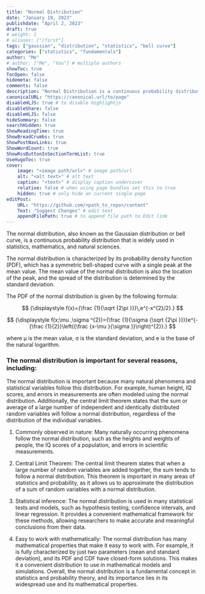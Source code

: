 ```yaml
---
title: "Normal Distribution"
date: "January 19, 2023"
publishdate: "April 2, 2023"
draft: true
# weight: 1
# aliases: ["/first"]
tags: ["gaussian", "distribution", "statistics", "bell curve"]
categories: ["statistics", "fundamentals"]
author: "Me"
# author: ["Me", "You"] # multiple authors
showToc: true
TocOpen: false
hidemeta: false
comments: false
description: "Normal Distribution is a continuous probability distribution that is widely used in statistics, mathematics, and natural sciences."
canonicalURL: "https://canonical.url/to/page"
disableHLJS: true # to disable highlightjs
disableShare: false
disableHLJS: false
hideSummary: false
searchHidden: true
ShowReadingTime: true
ShowBreadCrumbs: true
ShowPostNavLinks: true
ShowWordCount: true
ShowRssButtonInSectionTermList: true
UseHugoToc: true
cover:
    image: "<image path/url>" # image path/url
    alt: "<alt text>" # alt text
    caption: "<text>" # display caption undercover
    relative: false # when using page bundles set this to true
    hidden: true # only hide on current single page
editPost:
    URL: "https://github.com/<path_to_repo>/content"
    Text: "Suggest Changes" # edit text
    appendFilePath: true # to append file path to Edit link
---
```


The normal distribution, also known as the Gaussian distribution or bell curve, is a continuous probability distribution that is widely used in statistics, mathematics, and natural sciences.

The normal distribution is characterized by its probability density function (PDF), which has a symmetric bell-shaped curve with a single peak at the mean value. The mean value of the normal distribution is also the location of the peak, and the spread of the distribution is determined by the standard deviation.

The PDF of the normal distribution is given by the following formula:

$$ {\displaystyle f(x)={\frac {1}{\sqrt {2\pi }}}\,e^{-x^{2}/2}.} $$

$$ {\displaystyle f(x;\mu ,\sigma ^{2})={\frac {1}{\sigma {\sqrt {2\pi }}}}e^{-{\frac {1}{2}}\left({\frac {x-\mu }{\sigma }}\right)^{2}}.} $$

where μ is the mean value, σ is the standard deviation, and e is the base of the natural logarithm.


### The normal distribution is important for several reasons, including:
The normal distribution is important because many natural phenomena and statistical variables follow this distribution. For example, human height, IQ scores, and errors in measurements are often modeled using the normal distribution. Additionally, the central limit theorem states that the sum or average of a large number of independent and identically distributed random variables will follow a normal distribution, regardless of the distribution of the individual variables.

1. Commonly observed in nature: Many naturally occurring phenomena follow the normal distribution, such as the heights and weights of people, the IQ scores of a population, and errors in scientific measurements.

2. Central Limit Theorem: The central limit theorem states that when a large number of random variables are added together, the sum tends to follow a normal distribution. This theorem is important in many areas of statistics and probability, as it allows us to approximate the distribution of a sum of random variables with a normal distribution.

3. Statistical inference: The normal distribution is used in many statistical tests and models, such as hypothesis testing, confidence intervals, and linear regression. It provides a convenient mathematical framework for these methods, allowing researchers to make accurate and meaningful conclusions from their data.

4. Easy to work with mathematically: The normal distribution has many mathematical properties that make it easy to work with. For example, it is fully characterized by just two parameters (mean and standard deviation), and its PDF and CDF have closed-form solutions. This makes it a convenient distribution to use in mathematical models and simulations.
Overall, the normal distribution is a fundamental concept in statistics and probability theory, and its importance lies in its widespread use and its mathematical properties.